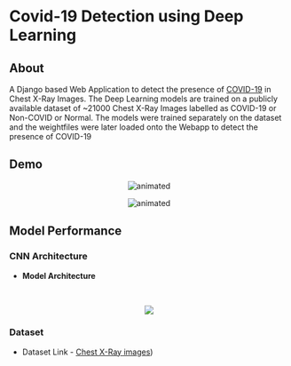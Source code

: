 # Covid-19 Detection using Deep Learning

## About
A Django based Web Application to detect the presence of [COVID-19](https://en.wikipedia.org/wiki/COVID-19) in Chest X-Ray Images. The Deep Learning models are trained on a publicly available dataset of ~21000 Chest X-Ray Images labelled as COVID-19 or Non-COVID or Normal. The models were trained separately on the dataset and the weightfiles were later loaded onto the Webapp to detect the presence of COVID-19

## Demo 
<p align="center">
  <img src="demo/First.png" alt="animated" />
</p>

<p align="center">
  <img src="demo/Last.png" alt="animated" />
</p>

## Model Performance

### CNN Architecture

- **Model Architecture**
<br>
<p align="center">
<img src ="https://user-images.githubusercontent.com/53687927/118810680-c8b25600-b8c9-11eb-9d98-35baa3f3f42e.png"></p>


### Dataset
- Dataset Link - [Chest X-Ray images](https://www.kaggle.com/datasets/rajeekakthar/chest-x-ray-images))
 
